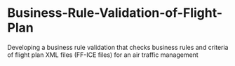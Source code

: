# Business-Rule-Validation-of-Flight-Plan
Developing a business rule validation that checks business rules and criteria of flight plan XML files (FF-ICE files) for an air traffic management 
